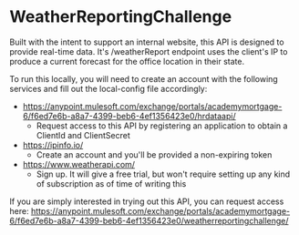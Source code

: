 # WeatherReportingChallenge
Built with the intent to support an internal website, this API is designed to provide real-time data.  It's /weatherReport endpoint uses the client's IP to produce a current forecast for the office location in their state.


To run this locally, you will need to create an account with the following services and fill out the local-config file accordingly:

 - https://anypoint.mulesoft.com/exchange/portals/academymortgage-6/f6ed7e6b-a8a7-4399-beb6-4ef1356423e0/hrdataapi/ 
   - Request access to this API by registering an application to obtain a ClientId and ClientSecret
 - https://ipinfo.io/
   - Create an account and you'll be provided a non-expiring token
 - https://www.weatherapi.com/
   - Sign up.  It will give a free trial, but won't require setting up any kind of subscription as of time of writing this
   
If you are simply interested in trying out this API, you can request access here: https://anypoint.mulesoft.com/exchange/portals/academymortgage-6/f6ed7e6b-a8a7-4399-beb6-4ef1356423e0/weatherreportingchallenge/
